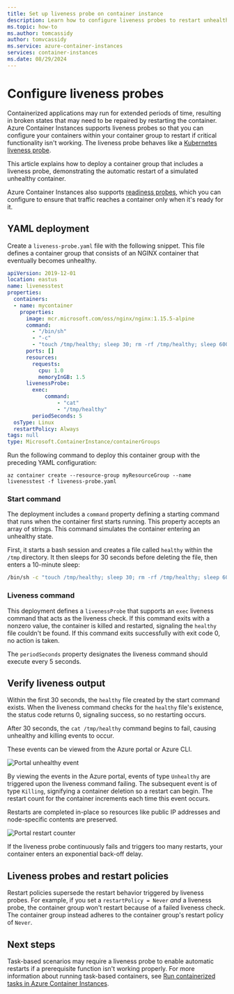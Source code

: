 ```yaml
---
title: Set up liveness probe on container instance
description: Learn how to configure liveness probes to restart unhealthy containers in Azure Container Instances
ms.topic: how-to
ms.author: tomcassidy
author: tomvcassidy
ms.service: azure-container-instances
services: container-instances
ms.date: 08/29/2024
---
```

# Configure liveness probes

Containerized applications may run for extended periods of time, resulting in broken states that may need to be repaired by restarting the container. Azure Container Instances supports liveness probes so that you can configure your containers within your container group to restart if critical functionality isn't working. The liveness probe behaves like a [Kubernetes liveness probe](https://kubernetes.io/docs/tasks/configure-pod-container/configure-liveness-readiness-startup-probes/).

This article explains how to deploy a container group that includes a liveness probe, demonstrating the automatic restart of a simulated unhealthy container.

Azure Container Instances also supports [readiness probes](container-instances-readiness-probe.md), which you can configure to ensure that traffic reaches a container only when it's ready for it.

## YAML deployment

Create a `liveness-probe.yaml` file with the following snippet. This file defines a container group that consists of an NGINX container that eventually becomes unhealthy.

```yaml
apiVersion: 2019-12-01
location: eastus
name: livenesstest
properties:
  containers:
  - name: mycontainer
    properties:
      image: mcr.microsoft.com/oss/nginx/nginx:1.15.5-alpine
      command:
        - "/bin/sh"
        - "-c"
        - "touch /tmp/healthy; sleep 30; rm -rf /tmp/healthy; sleep 600"
      ports: []
      resources:
        requests:
          cpu: 1.0
          memoryInGB: 1.5
      livenessProbe:
        exec:
            command:
                - "cat"
                - "/tmp/healthy"
        periodSeconds: 5
  osType: Linux
  restartPolicy: Always
tags: null
type: Microsoft.ContainerInstance/containerGroups
```

Run the following command to deploy this container group with the preceding YAML configuration:

```azurecli-interactive
az container create --resource-group myResourceGroup --name livenesstest -f liveness-probe.yaml
```

### Start command

The deployment includes a `command` property defining a starting command that runs when the container first starts running. This property accepts an array of strings. This command simulates the container entering an unhealthy state.

First, it starts a bash session and creates a file called `healthy` within the `/tmp` directory. It then sleeps for 30 seconds before deleting the file, then enters a 10-minute sleep:

```bash
/bin/sh -c "touch /tmp/healthy; sleep 30; rm -rf /tmp/healthy; sleep 600"
```

### Liveness command

This deployment defines a `livenessProbe` that supports an `exec` liveness command that acts as the liveness check. If this command exits with a nonzero value, the container is killed and restarted, signaling the `healthy` file couldn't be found. If this command exits successfully with exit code 0, no action is taken.

The `periodSeconds` property designates the liveness command should execute every 5 seconds.

## Verify liveness output

Within the first 30 seconds, the `healthy` file created by the start command exists. When the liveness command checks for the `healthy` file's existence, the status code returns 0, signaling success, so no restarting occurs.

After 30 seconds, the `cat /tmp/healthy` command begins to fail, causing unhealthy and killing events to occur.

These events can be viewed from the Azure portal or Azure CLI.

![Portal unhealthy event][portal-unhealthy]

By viewing the events in the Azure portal, events of type `Unhealthy` are triggered upon the liveness command failing. The subsequent event is of type `Killing`, signifying a container deletion so a restart can begin. The restart count for the container increments each time this event occurs.

Restarts are completed in-place so resources like public IP addresses and node-specific contents are preserved.

![Portal restart counter][portal-restart]

If the liveness probe continuously fails and triggers too many restarts, your container enters an exponential back-off delay.

## Liveness probes and restart policies

Restart policies supersede the restart behavior triggered by liveness probes. For example, if you set a `restartPolicy = Never` *and* a liveness probe, the container group won't restart because of a failed liveness check. The container group instead adheres to the container group's restart policy of `Never`.

## Next steps

Task-based scenarios may require a liveness probe to enable automatic restarts if a prerequisite function isn't working properly. For more information about running task-based containers, see [Run containerized tasks in Azure Container Instances](container-instances-restart-policy.md).

<!-- IMAGES -->
[portal-unhealthy]: ./media/container-instances-liveness-probe/unhealthy-killing.png
[portal-restart]: ./media/container-instances-liveness-probe/portal-restart.png
